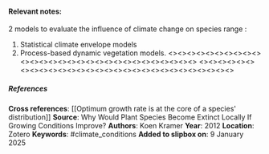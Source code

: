 #### **Relevant notes**:
2 models to evaluate the influence of climate change on species range : 
1. Statistical climate envelope models 
2. Process-based dynamic vegetation models.
<><><><><><><><><><><><><><><><><><><><><><><><><><><><><>
<><><><><><><><><><><><><><><><><><><><><><><><><><><><><>
##### References
**Cross references**: 
[[Optimum growth rate is at the core of a species' distribution]]
**Source**: Why Would Plant Species Become Extinct Locally If Growing Conditions Improve?
**Authors**: Koen Kramer
**Year**: 2012
**Location**: Zotero
**Keywords**: #climate_conditions 
**Added to slipbox on**: 9 January 2025
